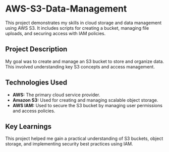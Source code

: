 # AWS-S3-Data-Management
This project demonstrates my skills in cloud storage and data management using AWS S3. It includes scripts for creating a bucket, managing file uploads, and securing access with IAM policies.

## Project Description
My goal was to create and manage an S3 bucket to store and organize data. This involved understanding key S3 concepts and access management.

## Technologies Used
* **AWS:** The primary cloud service provider.
* **Amazon S3:** Used for creating and managing scalable object storage.
* **AWS IAM:** Used to secure the S3 bucket by managing user permissions and access policies.

## Key Learnings
This project helped me gain a practical understanding of S3 buckets, object storage, and implementing security best practices using IAM.

